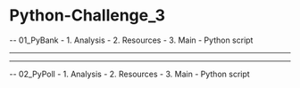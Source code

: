 # Python-Challenge_3
-- 01_PyBank
      - 1. Analysis
      - 2. Resources
      - 3. Main - Python script

--------------------------------------------------------
--------------------------------------------------------
-- 02_PyPoll
      - 1. Analysis
      - 2. Resources
      - 3. Main - Python script
